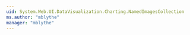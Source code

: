 ```yaml
---
uid: System.Web.UI.DataVisualization.Charting.NamedImagesCollection
ms.author: "mblythe"
manager: "mblythe"
---
```

